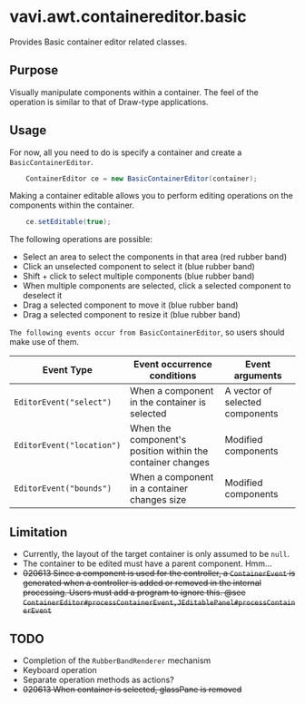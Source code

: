 # vavi.awt.containereditor.basic

Provides Basic container editor related classes.

## Purpose

Visually manipulate components within a container.
The feel of the operation is similar to that of Draw-type applications.

## Usage

For now, all you need to do is specify a container and create a `BasicContainerEditor`.

```java
    ContainerEditor ce = new BasicContainerEditor(container);
```

Making a container editable allows you to perform editing operations on the components within the container.

```java
    ce.setEditable(true);
```

The following operations are possible:

* Select an area to select the components in that area (red rubber band)
* Click an unselected component to select it (blue rubber band)
* Shift + click to select multiple components (blue rubber band)
* When multiple components are selected, click a selected component to deselect it
* Drag a selected component to move it (blue rubber band)
* Drag a selected component to resize it (blue rubber band)

`The following events occur from BasicContainerEditor`, so users should make use of them.

| Event Type                | Event occurrence conditions                                | Event arguments                 |
|---------------------------|------------------------------------------------------------|---------------------------------|
| `EditorEvent("select")`   | When a component in the container is selected              | A vector of selected components |
| `EditorEvent("location")` | When the component's position within the container changes | Modified components             |
| `EditorEvent("bounds")`   | When a component in a container changes size               | Modified components             |

## Limitation

* Currently, the layout of the target container is only assumed to be `null`.
* The container to be edited must have a parent component. Hmm...
* ~~020613 Since a component is used for the controller, a `ContainerEvent` is generated when a controller is added or removed in the internal processing. Users must add a program to ignore this. @see `ContainerEditor#processContainerEvent,JEditablePanel#processContainerEvent`~~

## TODO

* Completion of the `RubberBandRenderer` mechanism
* Keyboard operation
* Separate operation methods as actions?
* ~~020613 When container is selected, glassPane is removed~~